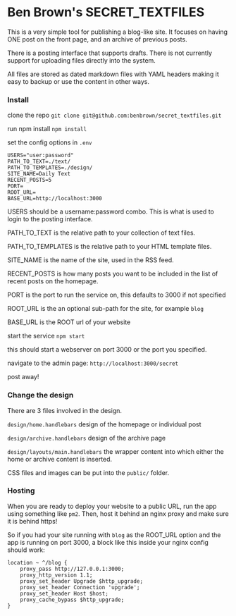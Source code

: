# Ben Brown's SECRET_TEXTFILES

This is a very simple tool for publishing a blog-like site. It focuses on having ONE post on the front page, and an archive of previous posts. 

There is a posting interface that supports drafts. There is not currently support for uploading files directly into the system.

All files are stored as dated markdown files with YAML headers making it easy to backup or use the content in other ways.

### Install

clone the repo
```git clone git@github.com:benbrown/secret_textfiles.git```

run npm install
```npm install```

set the config options in `.env`

```
USERS="user:password"
PATH_TO_TEXT=./text/
PATH_TO_TEMPLATES=./design/
SITE_NAME=Daily Text
RECENT_POSTS=5
PORT=
ROOT_URL=
BASE_URL=http://localhost:3000
```

USERS should be a username:password combo. This is what is used to login to the posting interface.

PATH_TO_TEXT is the relative path to your collection of text files.

PATH_TO_TEMPLATES is the relative path to your HTML template files.

SITE_NAME is the name of the site, used in the RSS feed.

RECENT_POSTS is how many posts you want to be included in the list of recent posts on the homepage.

PORT is the port to run the service on, this defaults to 3000 if not specified

ROOT_URL is the an optional sub-path for the site, for example `blog`

BASE_URL is the ROOT url of your website


start the service
```npm start```

this should start a webserver on port 3000 or the port you specified.

navigate to the admin page:
```http://localhost:3000/secret```

post away!

### Change the design

There are 3 files involved in the design.

`design/home.handlebars` design of the homepage or individual post

`design/archive.handlebars` design of the archive page

`design/layouts/main.handlebars` the wrapper content into which either the home or archive content is inserted.

CSS files and images can be put into the `public/` folder.

### Hosting 

When you are ready to deploy your website to a public URL, run the app using something like `pm2`. Then, host it behind an nginx proxy and make sure it is behind https!

So if you had your site running with `blog` as the ROOT_URL option and the app is running on port 3000, a block like this inside your nginx config should work:

```
location ~ ^/blog {
    proxy_pass http://127.0.0.1:3000;
    proxy_http_version 1.1;
    proxy_set_header Upgrade $http_upgrade;
    proxy_set_header Connection 'upgrade';
    proxy_set_header Host $host;
    proxy_cache_bypass $http_upgrade;
}
```